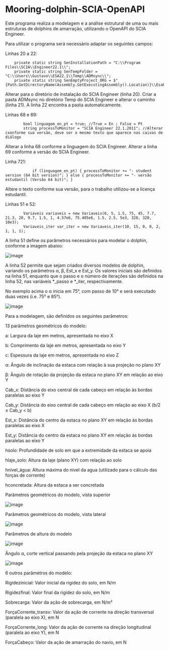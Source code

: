 # Mooring-dolphin-SCIA-OpenAPI

Este programa realiza a modelagem e a análise estrutural de uma ou mais estruturas de dolphins de amarração, utilizando o OpenAPI do SCIA Engineer. 

Para utilizar o programa será necessário adaptar os seguintes campos:

Linhas 20 a 22:

        private static string SenInstallationPath = "C:\\Program Files\\SCIA\\Engineer22.1\\";
        private static string SenTempFolder = "C:\\Users\\Gustavo\\ESA22.1\\Temp\\ADMsync\\";
        private static string SenEmptyProject_ORG = $"{Path.GetDirectoryName(Assembly.GetExecutingAssembly().Location)}\\EsaProjects\\EmptyProject22.1.esad";

Alterar para o diretório de instalação do SCIA Engineer (linha 20).
Criar a pasta ADMsync no diretório Temp do SCIA Engineer e alterar o caminho (linha 21).
A linha 22 encontra a pasta automaticamente.

Linhas 68 e 69:

            bool linguagem_en_pt = true; //True = En ; False = Pt
            string processToMonitor = "SCIA Engineer 22.1.2011"; //Alterar cxonforme sua versão, deve ser o mesmo texto que aparece nas caixas de diálogo

Alterar a linha 68 conforme a linguagem do SCIA Engineer.
Alterar a linha 69 conforme a versão do SCIA Engineer.

Linha 721:

                if (linguagem_en_pt) { processToMonitor += "- student version (64 bit version)"; } else { processToMonitor += "- versão estudantil (Versão 64 bit)"; }
                
Altere o texto conforme sua versão, para o trabalho utilizou-se a licença estudantil.

Linhas 51 e 52:

            Variaveis variaveis = new Variaveis(6, 5, 1.5, 75, 45, 7.7, 21.3, 20, 9.7, 1.5, 1, 4.57e6, 75.405e6, 1.5, 2.5, 5e3, 320, 320, 10e3);
            Variaveis_iter var_iter = new Variaveis_iter(10, 15, 0, 0, 2, 1, 1, 1);

A linha 51 define os parâmetros necessários para modelar o dolphin, conforme a imagem abaixo:

![image](https://github.com/AltTabo/Mooring-dolphin-SCIA-OpenAPI/assets/141842536/e2c0abb0-7348-40e7-b3a6-2bcd28dcee2a)

A linha 52 permite que sejam criados diversos modelos de dolphin, variando os parâmetros α, β, Est_x e Est_y. Os valores iniciais são definidos na linha 51, enquanto que o passo e o número de iterações são definidos na linha 52, nas variáveis *_passo e *_iter, respectivamente.

No exemplo acima o α inicia em 75°, com passo de 10° e será executado duas vezes (i.e. 75° e 85°).

![image](https://github.com/AltTabo/Mooring-dolphin-SCIA-OpenAPI/assets/141842536/079fd37c-95e1-45a7-b658-3c744066271e)


Para a modelagem, são definidos os seguintes parâmetros:



13 parâmetros geométricos do modelo:

a:	Largura da laje em metros, apresentada no eixo X

b:	Comprimento da laje em metros, apresentada no eixo Y

c:	Espessura da laje em metros, apresentada no eixo Z

α:	Ângulo de inclinação da estaca com relação à sua projeção no plano XY

β:	Ângulo de rotação da projeção da estaca no plano XY em relação ao eixo Y

Cab_x:	Distância do eixo central de cada cabeço em relação às bordas paralelas ao eixo Y

Cab_y:	Distância do eixo central de cada cabeço em relação ao eixo X (b/2 ≤ Cab_y < b)

Est_x:	Distância do centro da estaca no plano XY em relação às bordas paralelas ao eixo X

Est_y:	Distância do centro da estaca no plano XY em relação às bordas paralelas ao eixo Y

hsolo:	Profundidade de solo em que a extremidade da estaca se apoia

hlaje_solo:	Altura da laje (plano XY) com relação ao solo

hnível_água:	Altura máxima do nível da agua (utilizado para o cálculo das forças de corrente)

hconcretada:	Altura da estaca a ser concretada


Parâmetros geométricos do modelo, vista superior

![image](https://github.com/AltTabo/Mooring-dolphin-SCIA-OpenAPI/assets/141842536/13ac3e8b-89cb-4181-aca2-3d4a71d50acc)

Parâmetros geométricos do modelo, vista lateral

![image](https://github.com/AltTabo/Mooring-dolphin-SCIA-OpenAPI/assets/141842536/0d64e376-a6b4-4464-b6d3-67e6bf601bcb)

Parâmetros de altura do modelo

![image](https://github.com/AltTabo/Mooring-dolphin-SCIA-OpenAPI/assets/141842536/128a3b07-71d8-4be1-a65c-fc5217b7e52c)

Ângulo α, corte vertical passando pela projeção da estaca no plano XY

![image](https://github.com/AltTabo/Mooring-dolphin-SCIA-OpenAPI/assets/141842536/a2ee55b5-5fca-438d-b240-63c96c371497)

6 outros parâmetros do modelo:

Rigidezinicial:	Valor inicial da rigidez do solo, em N/m

Rigidezfinal:	Valor final da rigidez do solo, em N/m

Sobrecarga:	Valor da ação de sobrecarga, em N/m² 

ForçaCorrente_transv:	Valor da ação de corrente na direção transversal (paralela ao eixo X), em N

ForçaCorrente_long:	Valor da ação de corrente na direção longitudinal (paralela ao eixo Y), em N

ForçaCabeço:	Valor da ação de amarração do navio, em N





